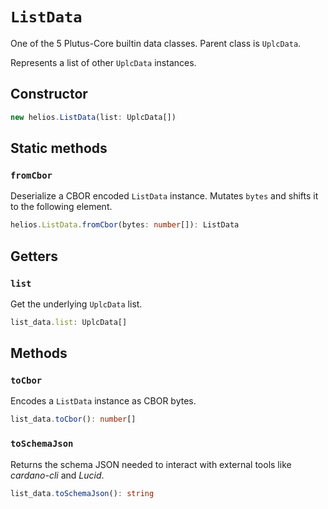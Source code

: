 # `ListData`

One of the 5 Plutus-Core builtin data classes. Parent class is `UplcData`.

Represents a list of other `UplcData` instances.

## Constructor

```ts
new helios.ListData(list: UplcData[])
```

## Static methods

### `fromCbor`

Deserialize a CBOR encoded `ListData` instance. Mutates `bytes` and shifts it to the following element.

```ts
helios.ListData.fromCbor(bytes: number[]): ListData
```

## Getters

### `list`

Get the underlying `UplcData` list.

```ts
list_data.list: UplcData[]
```

## Methods

### `toCbor`

Encodes a `ListData` instance as CBOR bytes.

```ts
list_data.toCbor(): number[]
```

### `toSchemaJson`

Returns the schema JSON needed to interact with external tools like *cardano-cli* and *Lucid*.

```ts
list_data.toSchemaJson(): string
```